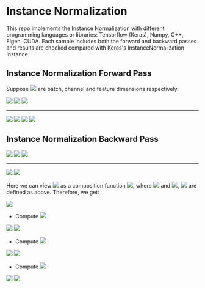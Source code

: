 # Instance Normalization
This repo implements the Instance Normalization with different programming
languages or libraries: Tensorflow (Keras), Numpy, C++, Eigen, CUDA. Each sample
includes both the forward and backward passes and results are checked compared
with Keras's InstanceNormalization Instance.

## Instance Normalization Forward Pass
Suppose <img src="https://render.githubusercontent.com/render/math?math=N, C, D"> are batch, channel and feature dimensions respectively.

<img src="https://render.githubusercontent.com/render/math?math=x: (N, C, D)">

<img src="https://render.githubusercontent.com/render/math?math=\mu, \sigma ^2: (N, C, 1)">

<img src="https://render.githubusercontent.com/render/math?math=\gamma, \beta: (1, C, 1)">

---

<img src="https://render.githubusercontent.com/render/math?math=\mu = \frac{1}{D}\sum_{i=1}^{D}x_i">

<img src="https://render.githubusercontent.com/render/math?math=\sigma^2 = \frac{1}{D}\sum_{i=1}^{D}(x_i - \mu)^2">

[//]: <> (Comment: Use %2B to replace +.) 

<img src="https://render.githubusercontent.com/render/math?math=\hat{x} = \frac{x - \mu}{\sqrt{\sigma^2 %2B \epsilon}}">


<img src="https://render.githubusercontent.com/render/math?math=y=\gamma\hat{x} %2B \beta">

## Instance Normalization Backward Pass
<img src="https://render.githubusercontent.com/render/math?math=dy: (N, C, D)">

<img src="https://render.githubusercontent.com/render/math?math=d\mu, d\sigma ^2: (N, C, 1)">

<img src="https://render.githubusercontent.com/render/math?math=d\gamma, d\beta: (1, C, 1)">

---

<img src="https://render.githubusercontent.com/render/math?math=d\gamma=dy\cdot \frac{\partial y}{\partial \gamma}=\sum_{i=1}^{ND}dy\cdot\frac{x-\mu}{\sqrt{\sigma^2 %2B \epsilon}}">

<img src="https://render.githubusercontent.com/render/math?math=d\beta=dy\cdot \frac{\partial y}{\partial \beta}=\sum_{i=1}^{ND}dy">

Here we can view <img src="https://render.githubusercontent.com/render/math?math=y=\gamma\hat{x} %2B \beta"> as a composition function <img src="https://render.githubusercontent.com/render/math?math=y(i(x), \sigma^2(x), \mu(x))">, where <img src="https://render.githubusercontent.com/render/math?math=i(x)=x"> and <img src="https://render.githubusercontent.com/render/math?math=\sigma^2(x)">, <img src="https://render.githubusercontent.com/render/math?math=\mu(x)"> are defined as above. Therefore, we get:

<img src="https://render.githubusercontent.com/render/math?math=dx = \frac{\partial L}{\partial i}\cdot\frac{\partial i}{\partial x} %2B \frac{\partial L}{\partial \sigma^2}\cdot\frac{\partial \sigma^2}{\partial x} %2B \frac{\partial L}{\partial \mu}\cdot\frac{\partial \mu}{\partial x}">

* Compute <img src="https://render.githubusercontent.com/render/math?math=\frac{\partial L}{\partial i}\cdot\frac{\partial i}{\partial x}">

<img src="https://render.githubusercontent.com/render/math?math=\frac{\partial L}{\partial i} = \frac{\partial L}{\partial y}\cdot\frac{\partial y}{\partial i} = dy \cdot \gamma \cdot \frac{1}{\sqrt{\sigma^2 %2B \epsilon}}">

<img src="https://render.githubusercontent.com/render/math?math=\frac{\partial i}{\partial x}=1">

* Compute <img src="https://render.githubusercontent.com/render/math?math=\frac{\partial L}{\partial \sigma^2}\cdot\frac{\partial \sigma^2}{\partial x}">

<img src="https://render.githubusercontent.com/render/math?math=\frac{\partial L}{\partial \sigma^2} = \frac{\partial L}{\partial y}\cdot\frac{\partial y}{\partial \sigma^2} = \sum_{i=1}^{D}dy \cdot \gamma (x-\mu)(-\frac{1}{2})(\sigma^2 %2B \epsilon)^{-\frac{3}{2}}">

<img src="https://render.githubusercontent.com/render/math?math=\frac{\partial \sigma^2}{\partial x}=\frac{2}{D}(x-\mu)">

* Compute <img src="https://render.githubusercontent.com/render/math?math=\frac{\partial L}{\partial \mu}\cdot\frac{\partial \mu}{\partial x}">

<img src="https://render.githubusercontent.com/render/math?math=\frac{\partial L}{\partial \mu}=\frac{\partial L}{\partial \mu}\cdot \frac{\partial \mu}{\partial \mu} %2B \frac{\partial L}{\partial \sigma^2}\cdot \frac{\partial \sigma^2}{\partial \mu}\\=\frac{\partial L}{\partial y}\cdot \frac{\partial y}{\partial \mu}\cdot 1 %2B \frac{\partial L}{\partial \sigma^2}\cdot \frac{\partial \sigma^2}{\partial \mu}\\=\sum_{i=1}^{D}dy\cdot \gamma \cdot\frac{-1}{\sqrt{\sigma^2%2B\epsilon}}%2B\sum_{i=1}^{D}\frac{\partial L}{\partial \sigma^2}\cdot \frac{1}{D}(-2)(x-\mu)">

<img src="https://render.githubusercontent.com/render/math?math=\frac{\partial \mu}{\partial x}=\frac{1}{D}">
